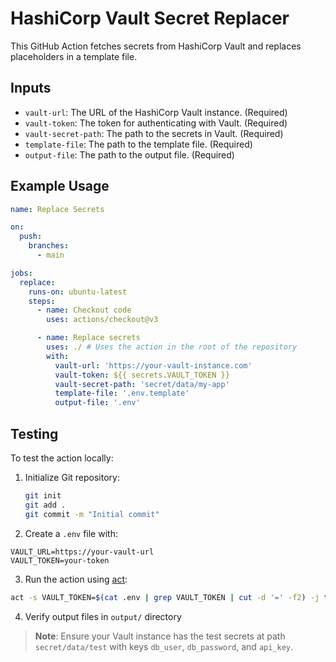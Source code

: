 # HashiCorp Vault Secret Replacer

This GitHub Action fetches secrets from HashiCorp Vault and replaces placeholders in a template file.

## Inputs

- `vault-url`: The URL of the HashiCorp Vault instance. (Required)
- `vault-token`: The token for authenticating with Vault. (Required)
- `vault-secret-path`: The path to the secrets in Vault. (Required)
- `template-file`: The path to the template file. (Required)
- `output-file`: The path to the output file. (Required)

## Example Usage

```yaml
name: Replace Secrets

on:
  push:
    branches:
      - main

jobs:
  replace:
    runs-on: ubuntu-latest
    steps:
      - name: Checkout code
        uses: actions/checkout@v3

      - name: Replace secrets
        uses: ./ # Uses the action in the root of the repository
        with:
          vault-url: 'https://your-vault-instance.com'
          vault-token: ${{ secrets.VAULT_TOKEN }}
          vault-secret-path: 'secret/data/my-app'
          template-file: '.env.template'
          output-file: '.env'
```
## Testing

To test the action locally:

1. Initialize Git repository:
   ```bash
   git init
   git add .
   git commit -m "Initial commit"
   ```

2. Create a `.env` file with:
```
VAULT_URL=https://your-vault-url
VAULT_TOKEN=your-token
```

3. Run the action using [act](https://github.com/nektos/act):
```bash
act -s VAULT_TOKEN=$(cat .env | grep VAULT_TOKEN | cut -d '=' -f2) -j test
```

4. Verify output files in `output/` directory

> **Note**: Ensure your Vault instance has the test secrets at path `secret/data/test` with keys `db_user`, `db_password`, and `api_key`.
